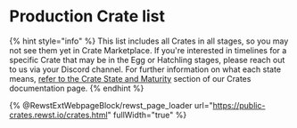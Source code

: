 # Production Crate list

{% hint style="info" %}
This list includes all Crates in all stages, so you may not see them yet in Crate Marketplace. If you're interested in timelines for a specific Crate that may be in the Egg or Hatchling stages, please reach out to us via your Discord channel. For further information on what each state means, [refer to the Crate State and Maturity](./#crate-state-and-maturity) section of our Crates documentation page.&#x20;
{% endhint %}

{% @RewstExtWebpageBlock/rewst_page_loader url="https://public-crates.rewst.io/crates.html" fullWidth="true" %}

